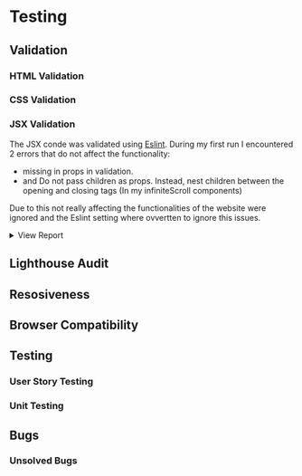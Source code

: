 # Testing

## Validation

### HTML Validation

### CSS Validation

### JSX Validation
The JSX conde was validated using [Eslint](https://eslint.org/). During my first run I encountered 2 errors that do not affect the functionality:
- missing in props in validation.
- and Do not pass children as props. Instead, nest children between the opening and closing tags (In my infiniteScroll components)

Due to this not really affecting the functionalities of the website were ignored and the Eslint setting where ovvertten to ignore this issues.

<details>
<summary>View Report</summary>

![report](documentation/validation/eslint.png)


</details>

## Lighthouse Audit

## Resosiveness

## Browser Compatibility

## Testing

### User Story Testing

### Unit Testing

## Bugs

### Unsolved Bugs